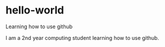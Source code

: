 # hello-world
Learning how to use github

I am a 2nd year computing student learning how to use github.
